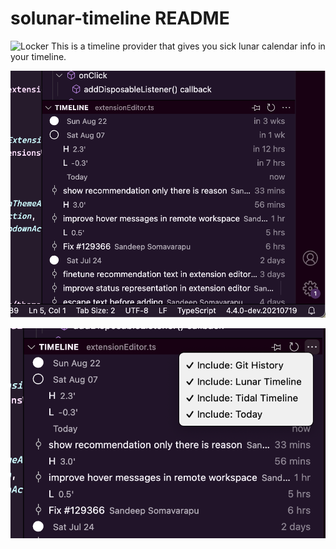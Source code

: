 # solunar-timeline README
![Locker](https://github.com/microsoft/vscode/workflows/Locker/badge.svg)
This is a timeline provider that gives you sick lunar calendar info in your timeline.

![Timeline](./media/timeline.png)

![Selector](./media/selector.png)
